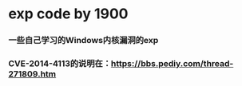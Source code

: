 # exp code by 1900
### 一些自己学习的Windows内核漏洞的exp
### CVE-2014-4113的说明在：https://bbs.pediy.com/thread-271809.htm
